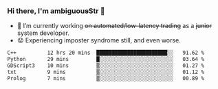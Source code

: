 ### Hi there, I'm ambiguou~~s~~Str 👋

<!--
**ambiguoustexture/ambiguoustexture** is a ✨ _special_ ✨ repository because its `README.md` (this file) appears on your GitHub profile.

Here are some ideas to get you started:
-->
- 🔭 I’m currently working ~~on automated/low-latency trading~~ as a ~~junior~~ system developer.
- :worried: Experiencing imposter syndrome still, and even worse.

<!--START_SECTION:waka-->

```txt
C++          12 hrs 20 mins  ███████████████████████░░   91.62 %
Python       29 mins         █░░░░░░░░░░░░░░░░░░░░░░░░   03.64 %
GDScript3    10 mins         ▒░░░░░░░░░░░░░░░░░░░░░░░░   01.27 %
txt          9 mins          ▒░░░░░░░░░░░░░░░░░░░░░░░░   01.12 %
Prolog       7 mins          ▒░░░░░░░░░░░░░░░░░░░░░░░░   00.89 %
```

<!--END_SECTION:waka-->

